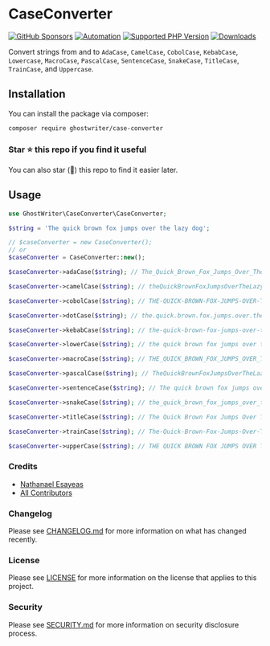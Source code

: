 # CaseConverter

[![GitHub Sponsors](https://img.shields.io/github/sponsors/ghostwriter?label=Sponsor+@ghostwriter/case-converter&logo=GitHub+Sponsors)](https://github.com/sponsors/ghostwriter)
[![Automation](https://github.com/ghostwriter/case-converter/actions/workflows/automation.yml/badge.svg)](https://github.com/ghostwriter/case-converter/actions/workflows/automation.yml)
[![Supported PHP Version](https://badgen.net/packagist/php/ghostwriter/case-converter?color=8892bf)](https://www.php.net/supported-versions)
[![Downloads](https://badgen.net/packagist/dt/ghostwriter/case-converter?color=blue)](https://packagist.org/packages/ghostwriter/case-converter)

Convert strings from and to `AdaCase`, `CamelCase`, `CobolCase`, `KebabCase`, `Lowercase`, `MacroCase`, `PascalCase`, `SentenceCase`, `SnakeCase`, `TitleCase`, `TrainCase`, and `Uppercase`.

## Installation

You can install the package via composer:

``` bash
composer require ghostwriter/case-converter
```

### Star ⭐️ this repo if you find it useful

You can also star (🌟) this repo to find it easier later.

## Usage

```php
use GhostWriter\CaseConverter\CaseConverter;

$string = 'The quick brown fox jumps over the lazy dog';

// $caseConverter = new CaseConverter();
// or
$caseConverter = CaseConverter::new();

$caseConverter->adaCase($string); // The_Quick_Brown_Fox_Jumps_Over_The_Lazy_Dog

$caseConverter->camelCase($string); // theQuickBrownFoxJumpsOverTheLazyDog

$caseConverter->cobolCase($string); // THE-QUICK-BROWN-FOX-JUMPS-OVER-THE-LAZY-DOG

$caseConverter->dotCase($string); // the.quick.brown.fox.jumps.over.the.lazy.dog

$caseConverter->kebabCase($string); // the-quick-brown-fox-jumps-over-the-lazy-dog

$caseConverter->lowerCase($string); // the quick brown fox jumps over the lazy dog

$caseConverter->macroCase($string); // THE_QUICK_BROWN_FOX_JUMPS_OVER_THE_LAZY_DOG

$caseConverter->pascalCase($string); // TheQuickBrownFoxJumpsOverTheLazyDog

$caseConverter->sentenceCase($string); // The quick brown fox jumps over the lazy dog

$caseConverter->snakeCase($string); // the_quick_brown_fox_jumps_over_the_lazy_dog

$caseConverter->titleCase($string); // The Quick Brown Fox Jumps Over The Lazy Dog

$caseConverter->trainCase($string); // The-Quick-Brown-Fox-Jumps-Over-The-Lazy-Dog

$caseConverter->upperCase($string); // THE QUICK BROWN FOX JUMPS OVER THE LAZY DOG
```

### Credits

- [Nathanael Esayeas](https://github.com/ghostwriter)
- [All Contributors](https://github.com/ghostwriter/case-converter/contributors)

### Changelog

Please see [CHANGELOG.md](./CHANGELOG.md) for more information on what has changed recently.

### License

Please see [LICENSE](./LICENSE) for more information on the license that applies to this project.

### Security

Please see [SECURITY.md](./SECURITY.md) for more information on security disclosure process.
